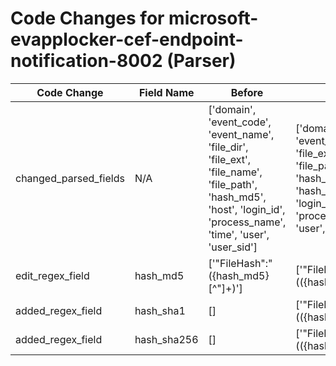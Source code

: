 # Code Changes for microsoft-evapplocker-cef-endpoint-notification-8002 (Parser)

| Code Change | Field Name | Before | After |
|-------------|------------|--------|-------|
| changed_parsed_fields | N/A | ['domain', 'event_code', 'event_name', 'file_dir', 'file_ext', 'file_name', 'file_path', 'hash_md5', 'host', 'login_id', 'process_name', 'time', 'user', 'user_sid'] | ['domain', 'event_code', 'event_name', 'file_dir', 'file_ext', 'file_name', 'file_path', 'hash_md5', 'hash_sha1', 'hash_sha256', 'host', 'login_id', 'process_name', 'time', 'user', 'user_sid'] |
| edit_regex_field | hash_md5 | ['"FileHash":"({hash_md5}[^"]+)'] | ['"FileHash":"(({hash_sha256}\w{64})|({hash_sha1}\w{40})|({hash_md5}\w{32}))"'] |
| added_regex_field | hash_sha1 | [] | ['"FileHash":"(({hash_sha256}\w{64})|({hash_sha1}\w{40})|({hash_md5}\w{32}))"'] |
| added_regex_field | hash_sha256 | [] | ['"FileHash":"(({hash_sha256}\w{64})|({hash_sha1}\w{40})|({hash_md5}\w{32}))"'] |